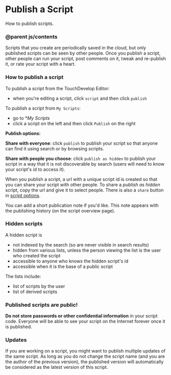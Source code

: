 # Publish a Script

How to publish scripts.

### @parent js/contents
 

Scripts that you create are periodically saved in the cloud, but only published scripts can be seen by other people. Once you publish a script, other people can run your script, post comments on it, tweak and re-publish it, or rate your script with a heart.

### How to publish a script

To publish a script from the TouchDevelop Editor:

* when you're editing a script, click `script` and then click `publish`

To publish a script from `My Scripts`:

* go to **My Scripts*
* click a script on the left and then click `Publish` on the right

**Publish options:**

**Share with everyone**: click `publish` to publish your script so that anyone can find it using search or by browsing scripts.

**Share with people you choose**: click `publish as hidden` to publish your script in a way that it is not discoverable by search (users will need to know your script's id to access it).

When you publish a script, a url with a unique script id is created so that you can  share your script with other people. To share a *publish as hidden* script, copy the url and give it to select people. There is also a `share` button in [script options](/microbit/js/editor).

You can add a short publication note if you'd like. This note appears with the publishing history (on the script overview page).

### Hidden scripts

A hidden script is

* not indexed by the search (so are never visible in search results)
* hidden from various lists, unless the person viewing the list is the user who created the script
* accessible to anyone who knows the hidden script's id
* accessible when it is the base of a public script

The lists include:

* list of scripts by the user
* list of derived scripts

### Published scripts are public!

**Do not store passwords or other confidential information** in your script code.  Everyone will be able to see your script on the Internet forever once it is published.

### Updates

If you are working on a script, you might want to publish multiple updates of the same script. As long as you do not change the script name (and you are the author of the previous version), the published version will automatically be considered as the latest version of this script.

